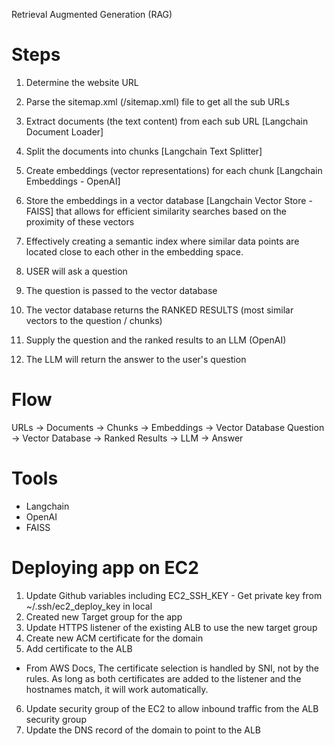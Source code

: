 Retrieval Augmented Generation (RAG)

# Steps
1. Determine the website URL
2. Parse the sitemap.xml (<website-url>/sitemap.xml) file to get all the sub URLs
3. Extract documents (the text content) from each sub URL [Langchain Document Loader]
4. Split the documents into chunks [Langchain Text Splitter]
5. Create embeddings (vector representations) for each chunk [Langchain Embeddings - OpenAI]
6. Store the embeddings in a vector database [Langchain Vector Store - FAISS] that allows for efficient similarity searches based on the proximity of these vectors
7. Effectively creating a semantic index where similar data points are located close to each other in the embedding space. 

8. USER will ask a question
9. The question is passed to the vector database
10. The vector database returns the RANKED RESULTS (most similar vectors to the question / chunks)
11. Supply the question and the ranked results to an LLM (OpenAI)
12. The LLM will return the answer to the user's question

# Flow
URLs -> Documents -> Chunks -> Embeddings -> Vector Database
Question -> Vector Database -> Ranked Results -> LLM -> Answer

# Tools
- Langchain
- OpenAI
- FAISS

# Deploying app on EC2
1. Update Github variables including EC2_SSH_KEY - Get private key from ~/.ssh/ec2_deploy_key in local
2. Created new Target group for the app
3. Update HTTPS listener of the existing ALB to use the new target group
4. Create new ACM certificate for the domain
5. Add certificate to the ALB
  - From AWS Docs, The certificate selection is handled by SNI, not by the rules. As long as both certificates are added to the listener and the hostnames match, it will work automatically.
6. Update security group of the EC2 to allow inbound traffic from the ALB security group
7. Update the DNS record of the domain to point to the ALB
